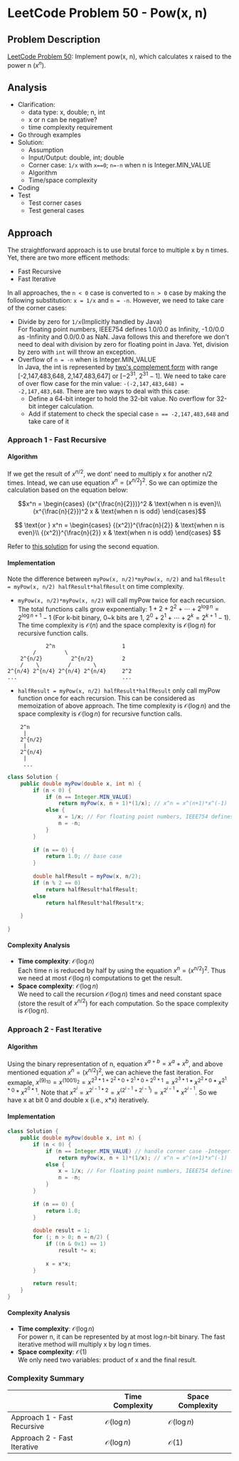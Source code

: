 # LeetCode Problem 50 - Pow(x, n)

## Problem Description
[LeetCode Problem 50](https://leetcode.com/problems/powx-n/): Implement pow(x, n), which calculates x raised to the power n ($x^n$).

## Analysis
* Clarification:
  - data type: x, double; n, int
  - x or n can be negative?
  - time complexity requirement
* Go through examples
* Solution:
  - Assumption
  - Input/Output: double, int; double
  - Corner case: `1/x` with `x==0`; `n=-n` when n is Integer.MIN_VALUE 
  - Algorithm
  - Time/space complexity
* Coding
* Test
  - Test corner cases
  - Test general cases

## Approach
The straightforward approach is to use brutal force to multiple x by n times. Yet, there are two more efficent methods:
* Fast Recursive
* Fast Iterative

In all approaches, the `n < 0` case is converted to `n > 0` case by making the following substitution: `x = 1/x` and `n = -n`. However, we need to take care of the corner cases:
* Divide by zero for `1/x`(Implicitly handled by Java)  
For floating point numbers, IEEE754 defines 1.0/0.0 as Infinity, -1.0/0.0 as -Infinity and 0.0/0.0 as NaN. Java follows this and therefore we don't need to deal with division by zero for floating point in Java. Yet, division by zero with `int` will throw an exception.
* Overflow of `n = -n` when is Integer.MIN_VALUE  
In Java, the int is represented by [two's complement form](https://en.wikipedia.org/wiki/Two%27s_complement) with range [-2,147,483,648, 2,147,483,647] or [$-2^{31}$, $2^{31}-1$]. We need to take care of over flow case for the min value: `-(-2,147,483,648) = -2,147,483,648`. There are two ways to deal with this case:
    - Define a 64-bit integer to hold the 32-bit value. No overflow for 32-bit integer calculation. 
    - Add if statement to check the special case `n == -2,147,483,648` and take care of it


### Approach 1 - Fast Recursive
#### Algorithm
If we get the result of $x^{n/2}$, we dont' need to multiply x for another n/2 times. Intead, we can use equation $x^{n} = (x^{n/2})^2$. So we can optimize the calculation based on the equation below:  

$$x^n = \begin{cases}
{(x^{\frac{n}{2}})}^2 & \text{when n is even}\\
(x^{\frac{n}{2}})^2 x & \text{when n is odd}
\end{cases}$$

$$ \text{or } 
x^n = \begin{cases}
{(x^2)}^{\frac{n}{2}}  & \text{when n is even}\\
{(x^2)}^{\frac{n}{2}} x  & \text{when n is odd}
\end{cases}
$$

Refer to [this solution](https://leetcode.com/problems/powx-n/discuss/19546/Short-and-easy-to-understand-solution) for using the second equation. 

#### Implementation
Note the difference between `myPow(x, n/2)*myPow(x, n/2)` and `halfResult = myPow(x, n/2) halfResult*halfResult` on time complexity. 
* `myPow(x, n/2)*myPow(x, n/2)` will call myPow twice for each recursion. The total functions calls grow exponentially: $1 + 2 + 2^2 + \cdots + 2^{\log n} = 2^{\log n + 1} - 1$ (For k-bit binary, 0~k bits are 1, $2^0 + 2^1 + \cdots + 2^k = 2^{k+1} - 1$). The time complexity is $\mathcal{O}(n)$ and the space complexity is $\mathcal{O}(\log n)$ for recursive function calls.
```
            2^n                     1
        /         \
    2^{n/2}         2^{n/2}         2
    /    \         /       \  
2^{n/4} 2^{n/4} 2^{n/4} 2^{n/4}     2^2
...                                 ...
```
* `halfResult = myPow(x, n/2) halfResult*halfResult` only call myPow function once for each recursion. This can be considered as memoization of above approach. The time complexity is $\mathcal{O}(\log n)$ and the space complexity is $\mathcal{O}(\log n)$ for recursive function calls.
```
    2^n
     |
    2^{n/2}
     |
    2^{n/4}
     |
     ...
```
```java
class Solution {
    public double myPow(double x, int n) {
        if (n < 0) {  
            if (n == Integer.MIN_VALUE)
                return myPow(x, n + 1)*(1/x); // x^n = x^(n+1)*x^(-1)
            else {
                x = 1/x; // For floating point numbers, IEEE754 defines 1.0/0.0 as Infinity, -1.0/0.0 as -Infinity and 0.0/0.0 as NaN. Division by zero with int will throw an exception. 
                n = -n;
            }
        }
     
        if (n == 0) {
            return 1.0; // base case
        }
        
        double halfResult = myPow(x, n/2); 
        if (n % 2 == 0)
            return halfResult*halfResult;
        else
            return halfResult*halfResult*x;
        
    }
    
}
```

#### Complexity Analysis 
* **Time complexity**: $\mathcal{O}(\log n)$  
Each time n is reduced by half by using the equation $x^{n} = (x^{n/2})^2$. Thus we need at most $\mathcal{O}(\log n)$ computations to get the result.
* **Space complexity**: $\mathcal{O}(\log n)$  
We need to call the recursion $\mathcal{O}(\log n)$ times and need constant space (store the result of $x^{n/2}$) for each computation. So the space complexity is $\mathcal{O}(\log n)$. 

### Approach 2 - Fast Iterative

#### Algorithm
Using the binary representation of n, equation $x^{a+b} = x^a + x^b$, and above mentioned equation $x^{n} = (x^{n/2})^2$, we can achieve the fast iteration. For exmaple, $x^{(9)_{10}} = x^{(1001)_{2}} = x^{2^3*1 + 2^2*0 + 2^1*0 + 2^0*1} = x^{2^3*1}*x^{2^2*0}*x^{2^1*0}*x^{2^0*1}$. Note that $x^{2^{i}} = x^{2^{i-1}*2} = x^{(2^{i-1} + 2^{i-1})} = x^{2^{i-1}} * x^{2^{i-1}}$. So we have x at bit 0 and double x (i.e., x*x) iteratively.

#### Implementation
```java
class Solution {
    public double myPow(double x, int n) {
        if (n < 0) {  
            if (n == Integer.MIN_VALUE) // handle corner case -Integer.MIN_VALUE = Integer.MIN_VALUE
                return myPow(x, n + 1)*(1/x); // x^n = x^(n+1)*x^(-1)
            else {
                x = 1/x; // For floating point numbers, IEEE754 defines 1.0/0.0 as Infinity, -1.0/0.0 as -Infinity and 0.0/0.0 as NaN. Division by zero with int will throw an exception. 
                n = -n;
            }
        }
     
        if (n == 0) {
            return 1.0; 
        }
        
        double result = 1;
        for (; n > 0; n = n/2) {
            if ((n & 0x1) == 1) 
                result *= x;
            
            x = x*x;
        }
        
        return result;
    }  
}
```

#### Complexity Analysis 
* **Time complexity**: $\mathcal{O}(\log n)$  
For power n, it can be represented by at most $\log n$-bit binary. The fast iterative method will multiply x by $\log n$ times.
* **Space complexity**: $\mathcal{O}(1)$  
We only need two variables: product of x and the final result.

### Complexity Summary
|     | Time Complexity | Space Complexity  
| ----- | ----- | ----- |  
| Approach 1 - Fast Recursive | $\mathcal{O}(\log n)$ | $\mathcal{O}(\log n)$ |  
| Approach 2 - Fast Iterative| $\mathcal{O}(\log n)$ | $\mathcal{O}(1)$ | 